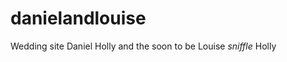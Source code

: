 danielandlouise
===============

Wedding site Daniel Holly and the soon to be Louise *sniffle* Holly
